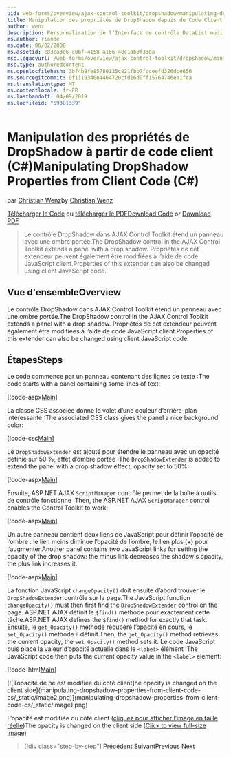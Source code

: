 ```yaml
---
uid: web-forms/overview/ajax-control-toolkit/dropshadow/manipulating-dropshadow-properties-from-client-code-cs
title: Manipulation des propriétés de DropShadow depuis du Code Client (c#) | Microsoft Docs
author: wenz
description: Personnalisation de l’Interface de contrôle DataList modification
ms.author: riande
ms.date: 06/02/2008
ms.assetid: c83ca3e6-c0bf-4158-a166-40c1ab0f33da
msc.legacyurl: /web-forms/overview/ajax-control-toolkit/dropshadow/manipulating-dropshadow-properties-from-client-code-cs
msc.type: authoredcontent
ms.openlocfilehash: 3bf4b8fe85780135c821fbb7fcceefd326dce656
ms.sourcegitcommit: 0f1119340e4464720cfd16d0ff15764746ea1fea
ms.translationtype: MT
ms.contentlocale: fr-FR
ms.lasthandoff: 04/09/2019
ms.locfileid: "59381339"
---
```

# <a name="manipulating-dropshadow-properties-from-client-code-c"></a><span data-ttu-id="cec5a-103">Manipulation des propriétés de DropShadow à partir de code client (C#)</span><span class="sxs-lookup"><span data-stu-id="cec5a-103">Manipulating DropShadow Properties from Client Code (C#)</span></span>

<span data-ttu-id="cec5a-104">par [Christian Wenz](https://github.com/wenz)</span><span class="sxs-lookup"><span data-stu-id="cec5a-104">by [Christian Wenz](https://github.com/wenz)</span></span>

<span data-ttu-id="cec5a-105">[Télécharger le Code](http://download.microsoft.com/download/5/1/6/51652a81-500b-4f6b-88d3-617103e7941e/DropShadow2.cs.zip) ou [télécharger le PDF](http://download.microsoft.com/download/b/6/a/b6ae89ee-df69-4c87-9bfb-ad1eb2b23373/dropshadow2CS.pdf)</span><span class="sxs-lookup"><span data-stu-id="cec5a-105">[Download Code](http://download.microsoft.com/download/5/1/6/51652a81-500b-4f6b-88d3-617103e7941e/DropShadow2.cs.zip) or [Download PDF](http://download.microsoft.com/download/b/6/a/b6ae89ee-df69-4c87-9bfb-ad1eb2b23373/dropshadow2CS.pdf)</span></span>

> <span data-ttu-id="cec5a-106">Le contrôle DropShadow dans AJAX Control Toolkit étend un panneau avec une ombre portée.</span><span class="sxs-lookup"><span data-stu-id="cec5a-106">The DropShadow control in the AJAX Control Toolkit extends a panel with a drop shadow.</span></span> <span data-ttu-id="cec5a-107">Propriétés de cet extendeur peuvent également être modifiées à l’aide de code JavaScript client.</span><span class="sxs-lookup"><span data-stu-id="cec5a-107">Properties of this extender can also be changed using client JavaScript code.</span></span>


## <a name="overview"></a><span data-ttu-id="cec5a-108">Vue d'ensemble</span><span class="sxs-lookup"><span data-stu-id="cec5a-108">Overview</span></span>

<span data-ttu-id="cec5a-109">Le contrôle DropShadow dans AJAX Control Toolkit étend un panneau avec une ombre portée.</span><span class="sxs-lookup"><span data-stu-id="cec5a-109">The DropShadow control in the AJAX Control Toolkit extends a panel with a drop shadow.</span></span> <span data-ttu-id="cec5a-110">Propriétés de cet extendeur peuvent également être modifiées à l’aide de code JavaScript client.</span><span class="sxs-lookup"><span data-stu-id="cec5a-110">Properties of this extender can also be changed using client JavaScript code.</span></span>

## <a name="steps"></a><span data-ttu-id="cec5a-111">Étapes</span><span class="sxs-lookup"><span data-stu-id="cec5a-111">Steps</span></span>

<span data-ttu-id="cec5a-112">Le code commence par un panneau contenant des lignes de texte :</span><span class="sxs-lookup"><span data-stu-id="cec5a-112">The code starts with a panel containing some lines of text:</span></span>

[!code-aspx[Main](manipulating-dropshadow-properties-from-client-code-cs/samples/sample1.aspx)]

<span data-ttu-id="cec5a-113">La classe CSS associée donne le volet d’une couleur d’arrière-plan intéressante :</span><span class="sxs-lookup"><span data-stu-id="cec5a-113">The associated CSS class gives the panel a nice background color:</span></span>

[!code-css[Main](manipulating-dropshadow-properties-from-client-code-cs/samples/sample2.css)]

<span data-ttu-id="cec5a-114">Le `DropShadowExtender` est ajouté pour étendre le panneau avec un opacité définie sur 50 %, effet d’ombre portée :</span><span class="sxs-lookup"><span data-stu-id="cec5a-114">The `DropShadowExtender` is added to extend the panel with a drop shadow effect, opacity set to 50%:</span></span>

[!code-aspx[Main](manipulating-dropshadow-properties-from-client-code-cs/samples/sample3.aspx)]

<span data-ttu-id="cec5a-115">Ensuite, ASP.NET AJAX `ScriptManager` contrôle permet de la boîte à outils de contrôle fonctionne :</span><span class="sxs-lookup"><span data-stu-id="cec5a-115">Then, the ASP.NET AJAX `ScriptManager` control enables the Control Toolkit to work:</span></span>

[!code-aspx[Main](manipulating-dropshadow-properties-from-client-code-cs/samples/sample4.aspx)]

<span data-ttu-id="cec5a-116">Un autre panneau contient deux liens de JavaScript pour définir l’opacité de l’ombre : le lien moins diminue l’opacité de l’ombre, le lien plus (+) pour l’augmenter.</span><span class="sxs-lookup"><span data-stu-id="cec5a-116">Another panel contains two JavaScript links for setting the opacity of the drop shadow: the minus link decreases the shadow's opacity, the plus link increases it.</span></span>

[!code-aspx[Main](manipulating-dropshadow-properties-from-client-code-cs/samples/sample5.aspx)]

<span data-ttu-id="cec5a-117">La fonction JavaScript `changeOpacity()` doit ensuite d’abord trouver le `DropShadowExtender` contrôle sur la page.</span><span class="sxs-lookup"><span data-stu-id="cec5a-117">The JavaScript function `changeOpacity()` must then first find the `DropShadowExtender` control on the page.</span></span> <span data-ttu-id="cec5a-118">ASP.NET AJAX définit le `$find()` méthode pour exactement cette tâche.</span><span class="sxs-lookup"><span data-stu-id="cec5a-118">ASP.NET AJAX defines the `$find()` method for exactly that task.</span></span> <span data-ttu-id="cec5a-119">Ensuite, le `get_Opacity()` méthode récupère l’opacité en cours, le `set_Opacity()` méthode il définit.</span><span class="sxs-lookup"><span data-stu-id="cec5a-119">Then, the `get_Opacity()` method retrieves the current opacity, the `set_Opacity()` method sets it.</span></span> <span data-ttu-id="cec5a-120">Le code JavaScript puis place la valeur d’opacité actuelle dans le `<label>` élément :</span><span class="sxs-lookup"><span data-stu-id="cec5a-120">The JavaScript code then puts the current opacity value in the `<label>` element:</span></span>

[!code-html[Main](manipulating-dropshadow-properties-from-client-code-cs/samples/sample6.html)]


[![T<span data-ttu-id="cec5a-121">opacité de he est modifiée du côté client]</span><span class="sxs-lookup"><span data-stu-id="cec5a-121">he opacity is changed on the client side]</span></span>(manipulating-dropshadow-properties-from-client-code-cs/_static/image2.png)](manipulating-dropshadow-properties-from-client-code-cs/_static/image1.png)

<span data-ttu-id="cec5a-122">L’opacité est modifiée du côté client ([cliquez pour afficher l’image en taille réelle](manipulating-dropshadow-properties-from-client-code-cs/_static/image3.png))</span><span class="sxs-lookup"><span data-stu-id="cec5a-122">The opacity is changed on the client side ([Click to view full-size image](manipulating-dropshadow-properties-from-client-code-cs/_static/image3.png))</span></span>

> [!div class="step-by-step"]
> <span data-ttu-id="cec5a-123">[Précédent](adjusting-the-z-index-of-a-dropshadow-cs.md)
> [Suivant](adjusting-the-z-index-of-a-dropshadow-vb.md)</span><span class="sxs-lookup"><span data-stu-id="cec5a-123">[Previous](adjusting-the-z-index-of-a-dropshadow-cs.md)
[Next](adjusting-the-z-index-of-a-dropshadow-vb.md)</span></span>
